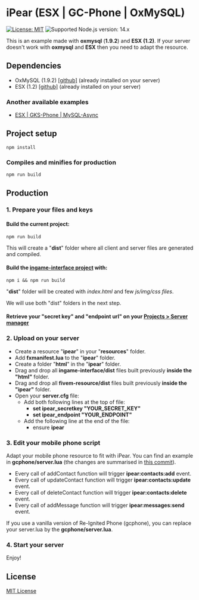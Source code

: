 # iPear (ESX | GC-Phone | OxMySQL) 

[![License: MIT](https://img.shields.io/badge/license-MIT-green)](https://github.com/iPearApp/resource-esx-gcphone-oxmysql/blob/main/LICENSE)
![Supported Node.js version: 14.x](https://img.shields.io/badge/node-16.x-brightgreen)

This is an example made with **oxmysql** (**1.9.2**) and **ESX (1.2)**.
If your server doesn't work with **oxmysql** and **ESX** then you need to adapt the resource.

## Dependencies
- OxMySQL (1.9.2) [[github]](https://github.com/overextended/oxmysql) (already installed on your server)
- ESX (1.2) [[github]](https://github.com/esx-framework) (already installed on your server)

### Another available examples
- [ESX | GKS-Phone | MySQL-Async](https://github.com/iPearApp/resource-esx-gksphone-mysqlasync)

## Project setup
```shell
npm install
```

### Compiles and minifies for production
```shell
npm run build
```

## Production

### 1. Prepare your files and keys
#### Build the current project:
```shell
npm run build
```
This will create a "**dist**" folder where all client and server files are generated and compiled.

#### Build the [ingame-interface project](https://github.com/iPearApp/ingame-interface) with:
```shell
npm i && npm run build
```
"**dist**" folder will be created with _index.html_ and few _js/img/css files_.

We will use both "dist" folders in the next step.

#### Retrieve your "secret key" and "endpoint url" on your [Projects > Server manager](https://me.ipear.fr)

### 2. Upload on your server
* Create a resource "**ipear**" in your "**resources**" folder.
* Add **fxmanifest.lua** to the "**ipear**" folder.
* Create a folder "**html**" in the "**ipear**" folder.
* Drag and drop all **ingame-interface/dist** files built previously **inside the "html"** folder.
* Drag and drop all **fivem-resource/dist** files built previously **inside the "ipear"** folder.
* Open your **server.cfg** file:
  * Add both following lines at the top of file:
    * **set ipear_secretkey "YOUR_SECRET_KEY"**
    * **set ipear_endpoint "YOUR_ENDPOINT"**
  * Add the following line at the end of the file:
    * ensure **ipear**

### 3. Edit your mobile phone script
Adapt your mobile phone resource to fit with iPear.
You can find an example in **gcphone/server.lua** (the changes are summarised in [this commit](https://github.com/iPearApp/Re-Ignited-Phone-with-iPear/commit/bebc5ab3871e1337970b405ba70a35e802b33578)).

* Every call of addContact function will trigger **ipear:contacts:add** event.
* Every call of updateContact function will trigger **ipear:contacts:update** event.
* Every call of deleteContact function will trigger **ipear:contacts:delete** event.
* Every call of addMessage function will trigger **ipear:messages:send** event.

If you use a vanilla version of Re-Ignited Phone (gcphone), you can replace your server.lua by the **gcphone/server.lua**.

### 4. Start your server
Enjoy!

## License
[MIT License](https://github.com/iPearApp/resource-esx-gcphone-oxmysql/blob/main/LICENSE)

